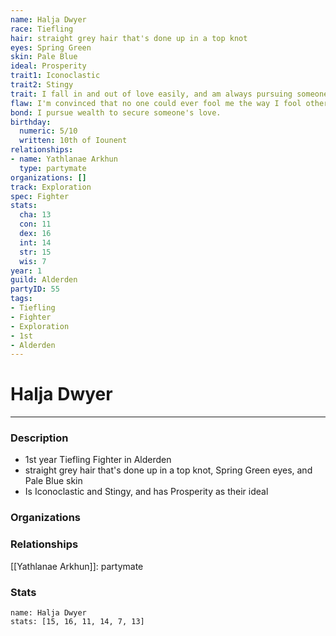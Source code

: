 ```yaml
---
name: Halja Dwyer
race: Tiefling
hair: straight grey hair that's done up in a top knot
eyes: Spring Green
skin: Pale Blue
ideal: Prosperity
trait1: Iconoclastic
trait2: Stingy
trait: I fall in and out of love easily, and am always pursuing someone.
flaw: I'm convinced that no one could ever fool me the way I fool others.
bond: I pursue wealth to secure someone's love.
birthday:
  numeric: 5/10
  written: 10th of Iounent
relationships:
- name: Yathlanae Arkhun
  type: partymate
organizations: []
track: Exploration
spec: Fighter
stats:
  cha: 13
  con: 11
  dex: 16
  int: 14
  str: 15
  wis: 7
year: 1
guild: Alderden
partyID: 55
tags:
- Tiefling
- Fighter
- Exploration
- 1st
- Alderden
---
```

# Halja Dwyer
---
### Description
- 1st year Tiefling Fighter in Alderden
- straight grey hair that's done up in a top knot, Spring Green eyes, and Pale Blue skin
- Is Iconoclastic and Stingy, and has Prosperity as their ideal

### Organizations
### Relationships
[[Yathlanae Arkhun]]: partymate
### Stats
```statblock
name: Halja Dwyer
stats: [15, 16, 11, 14, 7, 13]
```